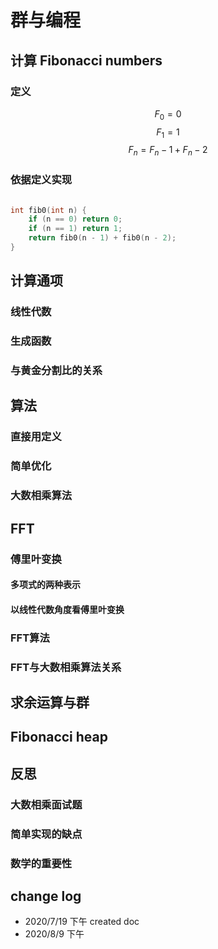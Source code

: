 # 群与编程

## 计算 Fibonacci numbers

### 定义

$$ F_0 = 0 $$
$$ F_1 = 1 $$
$$ F_n = F_n-1 + F_n-2 $$

### 依据定义实现

``` C++

int fib0(int n) {
	if (n == 0) return 0;
	if (n == 1) return 1;
	return fib0(n - 1) + fib0(n - 2);
}

```





## 计算通项

### 线性代数

### 生成函数

### 与黄金分割比的关系



## 算法

### 直接用定义

### 简单优化

### 大数相乘算法

## FFT

### 傅里叶变换

#### 多项式的两种表示

#### 以线性代数角度看傅里叶变换

### FFT算法

### FFT与大数相乘算法关系

## 求余运算与群

## Fibonacci heap

## 反思

### 大数相乘面试题

### 简单实现的缺点

### 数学的重要性

## change log

- 2020/7/19 下午 created doc
- 2020/8/9 下午
